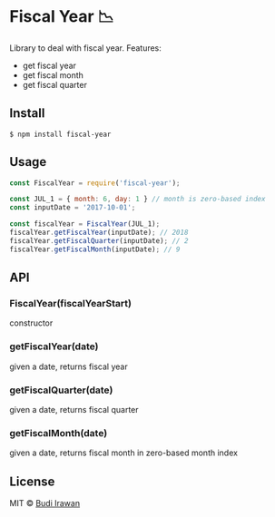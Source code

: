 # Fiscal Year 📉
Library to deal with fiscal year.
Features:
- get fiscal year
- get fiscal month
- get fiscal quarter

## Install
```
$ npm install fiscal-year
```

## Usage

```js
const FiscalYear = require('fiscal-year');

const JUL_1 = { month: 6, day: 1 } // month is zero-based index
const inputDate = '2017-10-01';

const fiscalYear = FiscalYear(JUL_1);
fiscalYear.getFiscalYear(inputDate); // 2018
fiscalYear.getFiscalQuarter(inputDate); // 2
fiscalYear.getFiscalMonth(inputDate); // 9
```

## API

### FiscalYear(fiscalYearStart)
constructor

### getFiscalYear(date)
given a date, returns fiscal year

### getFiscalQuarter(date)
given a date, returns fiscal quarter

### getFiscalMonth(date)
given a date, returns fiscal month in zero-based month index

## License
MIT © [Budi Irawan](https://budiirawan.com)
